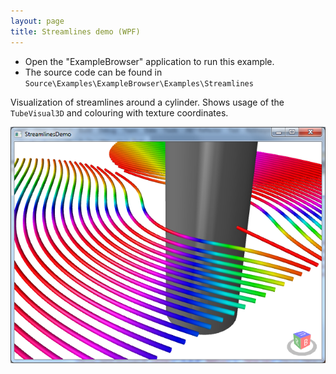 ```yaml
---
layout: page
title: Streamlines demo (WPF)
---
```


* Open the "ExampleBrowser" application to run this example.
* The source code can be found in `Source\Examples\ExampleBrowser\Examples\Streamlines`

Visualization of streamlines around a cylinder. Shows usage of the `TubeVisual3D` and colouring with texture coordinates.

![Streamlines demo](/public/images/demos/wpf/StreamlinesDemo.png)
